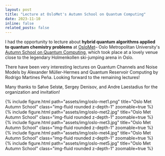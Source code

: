 ```yaml
---
layout: post
title: "Lecture at OsloMet's Autumn School on Quantum Computing"
date: 2023-11-10
inline: false
related_posts: false
---
```

I had the opportunity to lecture about <b>hybrid quantum algorithms applied to quantum chemistry problems</b> at <a href='https://www.oslomet.no/'>OsloMet</a>– Oslo Metropolitan University's <a href='https://uni.oslomet.no/quantum/upcoming-school-on-quantum-computing/'>Autumn School on Quantum Computing</a>, which took place at a lovely venue close to the legendary Holmenkollen ski-jumping arena in Oslo. 

There have been very interesting lectures on Quantum Channels and Noise Models by Alexander Müller-Hermes and Quantum Reservoir Computing by Rodrigo Martines Peña. Looking forward to the remaining lectures! 

Many thanks to Sølve Selstø, Sergey Denisov, and Andre Laestadius for the organization and invitation!

{% include figure.html path="assets/img/oslo-met1.png" title="Oslo Met Autumn School" class="img-fluid rounded z-depth-1" zoomable=true %} 
{% include figure.html path="assets/img/oslo-met2.jpg" title="Oslo Met Autumn School" class="img-fluid rounded z-depth-1" zoomable=true %} 
{% include figure.html path="assets/img/oslo-met3.jpg" title="Oslo Met Autumn School" class="img-fluid rounded z-depth-1" zoomable=true %} 
{% include figure.html path="assets/img/oslo-met4.jpg" title="Oslo Met Autumn School" class="img-fluid rounded z-depth-1" zoomable=true %} 
{% include figure.html path="assets/img/oslo-met5.jpg" title="Oslo Met Autumn School" class="img-fluid rounded z-depth-1" zoomable=true %} 

